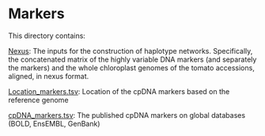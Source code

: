 Markers
===

This directory contains:

[Nexus](Nexus): The inputs for the construction of haplotype networks. Specifically, the concatenated matrix of the highly variable DNA markers (and separately the markers) and the whole chloroplast genomes of the tomato accessions, aligned, in nexus format. 

[Location_markers.tsv](Location_markers.tsv): Location of the cpDNA markers based on the reference genome

[cpDNA_markers.tsv](cpDNA_markers.tsv): The published cpDNA markers on global databases (BOLD, EnsEMBL, GenBank)


